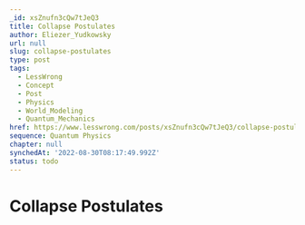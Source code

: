 ```yaml
---
_id: xsZnufn3cQw7tJeQ3
title: Collapse Postulates
author: Eliezer_Yudkowsky
url: null
slug: collapse-postulates
type: post
tags:
  - LessWrong
  - Concept
  - Post
  - Physics
  - World_Modeling
  - Quantum_Mechanics
href: https://www.lesswrong.com/posts/xsZnufn3cQw7tJeQ3/collapse-postulates
sequence: Quantum Physics
chapter: null
synchedAt: '2022-08-30T08:17:49.992Z'
status: todo
---
```


# Collapse Postulates
